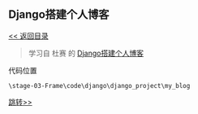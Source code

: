 ## Django搭建个人博客

[<< 返回目录](../README.MD)

> 学习自 杜赛 的 [Django搭建个人博客](https://www.dusaiphoto.com/article/2/)

代码位置
```text
\stage-03-Frame\code\django\django_project\my_blog
```
[跳转>>](../code/django/django_project/my_blog)